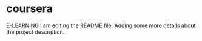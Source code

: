 # coursera
E-LEARNING
I am editing the README file. Adding some more details about the project description.

